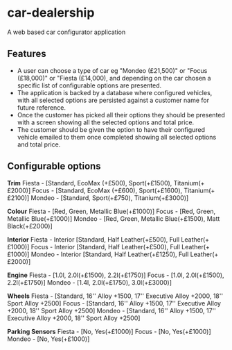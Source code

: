 # car-dealership

A web based car configurator application

## Features

* A user can choose a type of car eg "Mondeo (£21,500)" or "Focus  (£18,000)" or "Fiesta (£14,000), and depending on the car chosen a specific list of configurable options are presented.
* The application is backed by a database where configured vehicles, with all selected options are persisted against a customer name for future reference.
* Once the customer has picked all their options they should be presented with a screen showing all the selected options and total price.
* The customer should be given the option to have their configured vehicle emailed to them once completed showing all selected options and total price. 


## Configurable options 

**Trim** 
Fiesta - [Standard, EcoMax (+£500), Sport(+£1500), Titanium(+£2000)]
Focus - [Standard, EcoMax (+£600), Sport(+£1600), Titanium(+£2100)]
Mondeo - [Standard, Sport(+£750), Titanium(+£3000)]
 
**Colour**
Fiesta - [Red, Green, Metallic Blue(+£1000)]
Focus - [Red, Green, Metallic Blue(+£1000)]
Mondeo - [Red, Green, Metallic Blue(+£1500), Matt Black(+£2000)]
 
**Interior**
Fiesta - Interior [Standard, Half Leather(+£500), Full Leather(+£1000)]
Focus -  Interior [Standard, Half Leather(+£500), Full Leather(+£1000)]
Mondeo -  Interior [Standard, Half Leather(+£1250), Full Leather(+£2000)]
 
**Engine**
Fiesta - [1.0l, 2.0l(+£1500), 2.2l(+£1750)]
Focus -  [1.0l, 2.0l(+£1500), 2.2l(+£1750)]
Mondeo - [1.4l, 2.0l(+£1750), 3.0l(+£3000)]
 
**Wheels**
Fiesta - [Standard, 16'' Alloy +1500, 17'' Executive Alloy +2000, 18'' Sport Alloy +2500]
Focus - [Standard, 16'' Alloy +1500, 17'' Executive Alloy +2000, 18'' Sport Alloy +2500]
Mondeo - [Standard, 16'' Alloy +1500, 17'' Executive Alloy +2000, 18'' Sport Alloy +2500]
 
**Parking Sensors**
Fiesta - [No, Yes(+£1000)]
Focus -  [No, Yes(+£1000)]
Mondeo - [No, Yes(+£1000)]
